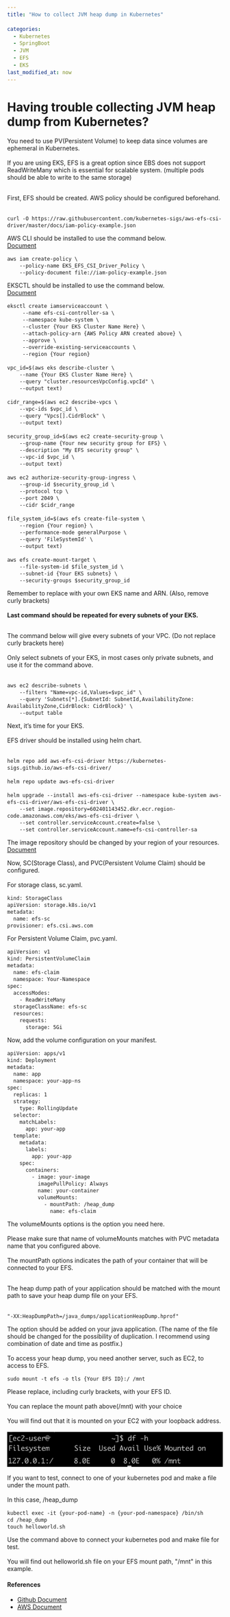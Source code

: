 ```yaml
---
title: "How to collect JVM heap dump in Kubernetes"

categories: 
  - Kubernetes
  - SpringBoot
  - JVM
  - EFS
  - EKS
last_modified_at: now
---
```

# Having trouble collecting JVM heap dump from Kubernetes?
You need to use PV(Persistent Volume) to keep data since volumes are ephemeral in Kubernetes. <br/><br/>
If you are using EKS, EFS is a great option since EBS does not support ReadWriteMany which is essential for scalable system. (multiple pods should be able to write to the same storage) <br/><br/>

First, EFS should be created. AWS policy should be configured beforehand. <br/><br/>

```
curl -O https://raw.githubusercontent.com/kubernetes-sigs/aws-efs-csi-driver/master/docs/iam-policy-example.json
```

AWS CLI should be installed to use the command below.<br/>
[Document](https://docs.aws.amazon.com/cli/latest/userguide/getting-started-install.html)

```
aws iam create-policy \
    --policy-name EKS_EFS_CSI_Driver_Policy \
    --policy-document file://iam-policy-example.json
```

EKSCTL should be installed to use the command below.<br/>
[Document](https://docs.aws.amazon.com/emr/latest/EMR-on-EKS-DevelopmentGuide/setting-up-eksctl.html)

```
eksctl create iamserviceaccount \
     --name efs-csi-controller-sa \
     --namespace kube-system \
     --cluster {Your EKS Cluster Name Here} \
     --attach-policy-arn {AWS Policy ARN created above} \
     --approve \
     --override-existing-serviceaccounts \
     --region {Your region}

vpc_id=$(aws eks describe-cluster \
    --name {Your EKS Cluster Name Here} \
    --query "cluster.resourcesVpcConfig.vpcId" \
    --output text)

cidr_range=$(aws ec2 describe-vpcs \
    --vpc-ids $vpc_id \
    --query "Vpcs[].CidrBlock" \
    --output text)

security_group_id=$(aws ec2 create-security-group \
    --group-name {Your new security group for EFS} \
    --description "My EFS security group" \
    --vpc-id $vpc_id \
    --output text)

aws ec2 authorize-security-group-ingress \
    --group-id $security_group_id \
    --protocol tcp \
    --port 2049 \
    --cidr $cidr_range

file_system_id=$(aws efs create-file-system \
    --region {Your region} \
    --performance-mode generalPurpose \
    --query 'FileSystemId' \
    --output text)

aws efs create-mount-target \
    --file-system-id $file_system_id \
    --subnet-id {Your EKS subnets} \
    --security-groups $security_group_id
```
Remember to replace with your own EKS name and ARN. (Also, remove curly brackets) <br/><br/>
**Last command should be repeated for every subnets of your EKS.** <br/><br/>

The command below will give every subnets of your VPC. (Do not replace curly brackets here) <br/><br/>
Only select subnets of your EKS, in most cases only private subnets, and use it for the command above. <br/><br/>

```
aws ec2 describe-subnets \
    --filters "Name=vpc-id,Values=$vpc_id" \
    --query 'Subnets[*].{SubnetId: SubnetId,AvailabilityZone: AvailabilityZone,CidrBlock: CidrBlock}' \
    --output table
```

Next, it’s time for your EKS.<br/><br/>
EFS driver should be installed using helm chart.<br/><br/>

```
helm repo add aws-efs-csi-driver https://kubernetes-sigs.github.io/aws-efs-csi-driver/

helm repo update aws-efs-csi-driver

helm upgrade --install aws-efs-csi-driver --namespace kube-system aws-efs-csi-driver/aws-efs-csi-driver \
    --set image.repository=602401143452.dkr.ecr.region-code.amazonaws.com/eks/aws-efs-csi-driver \
    --set controller.serviceAccount.create=false \
    --set controller.serviceAccount.name=efs-csi-controller-sa
```

The image repository should be changed by your region of your resources.<br/>
[Document](https://docs.aws.amazon.com/eks/latest/userguide/add-ons-images.html)

Now, SC(Storage Class), and PVC(Persistent Volume Claim) should be configured.<br/><br/>
For storage class, sc.yaml.

```
kind: StorageClass
apiVersion: storage.k8s.io/v1
metadata:
  name: efs-sc
provisioner: efs.csi.aws.com
```

For Persistent Volume Claim, pvc.yaml.

```
apiVersion: v1
kind: PersistentVolumeClaim
metadata:
  name: efs-claim
  namespace: Your-Namespace
spec:
  accessModes:
    - ReadWriteMany
  storageClassName: efs-sc
  resources:
    requests:
      storage: 5Gi
```

Now, add the volume configuration on your manifest.

```
apiVersion: apps/v1
kind: Deployment
metadata:
  name: app
  namespace: your-app-ns
spec:
  replicas: 1
  strategy:
    type: RollingUpdate
  selector:
    matchLabels:
      app: your-app
  template:
    metadata:
      labels:
        app: your-app
    spec:
      containers:
        - image: your-image
          imagePullPolicy: Always
          name: your-container
          volumeMounts:
            - mountPath: /heap_dump
              name: efs-claim
```

The volumeMounts options is the option you need here. <br/><br/>
Please make sure that name of volumeMounts matches with PVC metadata name that you configured above. <br/><br/>
The mountPath options indicates the path of your container that will be connected to your EFS.  <br/><br/>

The heap dump path of your application should be matched with the mount path to save your heap dump file on your EFS. <br/><br/>

```
"-XX:HeapDumpPath=/java_dumps/applicationHeapDump.hprof"
```

The option should be added on your java application. (The name of the file should be changed for the possibility of duplication. I recommend using combination of date and time as postfix.)<br/><br/>
To access your heap dump, you need another server, such as EC2, to access to EFS.

```
sudo mount -t efs -o tls {Your EFS ID}:/ /mnt
```
Please replace, including curly brackets, with your EFS ID. <br/><br/>
You can replace the mount path above(/mnt) with your choice<br/><br/>
You will find out that it is mounted on your EC2 with your loopback address. <br/><br/>
![efsMount](/assets/images/efsMount.png)

If you want to test, connect to one of your kubernetes pod and make a file under the mount path. <br/><br/>
In this case, /heap_dump

```
kubectl exec -it {your-pod-name} -n {your-pod-namespace} /bin/sh
cd /heap_dump
touch helloworld.sh
```

Use the command above to connect your kubernetes pod and make file for test. <br/><br/>
You will find out helloworld.sh file on your EFS mount path, "/mnt" in this example.

#### References
  * [Github Document](https://github.com/kubernetes-sigs/aws-efs-csi-driver/blob/master/docs/README.md#installation)
  * [AWS Document](https://aws.amazon.com/ko/blogs/tech/persistent-storage-for-kubernetes/)

